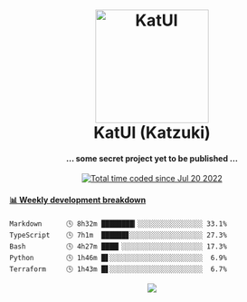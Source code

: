 <h1 align="center">
  <img src="https://kokecacao.me/static/img/katzuki.png" alt="KatUI" width="200">
  <br>KatUI (Katzuki)<br>
</h1>

<h4 align="center">... some secret project yet to be published ...</h4>

<p align="center">
  <a href="https://wakatime.com/@5d39136d-911d-4ceb-9dae-178d9dbef0cd"><img src="https://wakatime.com/badge/user/5d39136d-911d-4ceb-9dae-178d9dbef0cd.svg" alt="Total time coded since Jul 20 2022" /></a>
</p>

<!-- waka-box start -->
#### <a href="https://gist.github.com/5db7183a9e07f1193716cb2b94e5d0e1" target="_blank">📊 Weekly development breakdown</a>
```text
Markdown      🕓 8h32m ████████▎░░░░░░░░░░░░░░░░ 33.1%
TypeScript    🕓 7h1m  ██████▊░░░░░░░░░░░░░░░░░░ 27.3%
Bash          🕓 4h27m ████▎░░░░░░░░░░░░░░░░░░░░ 17.3%
Python        🕓 1h46m █▋░░░░░░░░░░░░░░░░░░░░░░░  6.9%
Terraform     🕓 1h43m █▋░░░░░░░░░░░░░░░░░░░░░░░  6.7%
```
<!-- Powered by https://github.com/YouEclipse/waka-box-go . -->
<!-- waka-box end -->

<p align="center">
  <img src="https://count.getloli.com/get/@:koke_cacao?theme=rule34">
</p>
